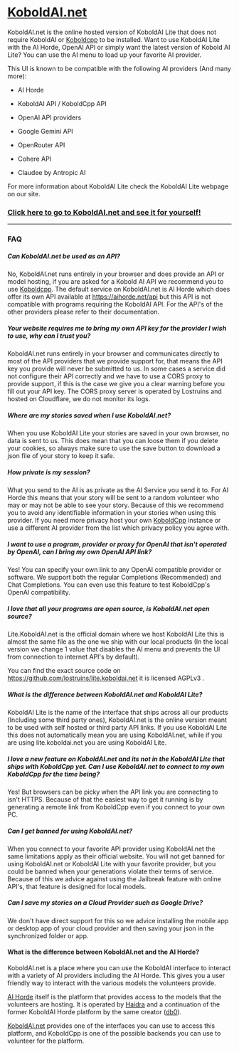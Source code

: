 # [KoboldAI.net](https://koboldai.net)

KoboldAI.net is the online hosted version of KoboldAI Lite that does not require KoboldAI or [Koboldcpp](/Koboldcpp) to be installed.
Want to use KoboldAI Lite with the AI Horde, OpenAI API or simply want the latest version of Kobold AI Lite? You can use the AI menu to load up your favorite AI provider.

This UI is known to be compatible with the following AI providers (And many more):

- AI Horde

- KoboldAI API / KoboldCpp API

- OpenAI API providers

- Google Gemini API

- OpenRouter API

- Cohere API

- Claudee by Antropic AI

For more information about KoboldAI Lite check the KoboldAI Lite webpage on our site.

### [Click here to go to KoboldAI.net and see it for yourself!](https://koboldai.net)
---
### FAQ
##### Can KoboldAI.net be used as an API?
No, KoboldAI.net runs entirely in your browser and does provide an API or model hosting, if you are asked for a Kobold AI API we recommend you to use [Koboldcpp](/Koboldcpp).
The default service on KoboldAI.net is AI Horde which does offer its own API available at https://aihorde.net/api but this API is not compatible with programs requiring the KoboldAI API.
For the API's of the other providers please refer to their documentation.

##### Your website requires me to bring my own API key for the provider I wish to use, why can I trust you?
KoboldAI.net runs entirely in your browser and communicates directly to most of the API providers that we provide support for, that means the API key you provide will never be submitted to us.
In some cases a service did not configure their API correctly and we have to use a CORS proxy to provide support, if this is the case we give you a clear warning before you fill out your API key. The CORS proxy server is operated by Lostruins and hosted on Cloudflare, we do not monitor its logs.

##### Where are my stories saved when I use KoboldAI.net?
When you use KoboldAI Lite your stories are saved in your own browser, no data is sent to us. This does mean that you can loose them if you delete your cookies, so always make sure to use the save button to download a json file of your story to keep it safe.

##### How private is my session?
What you send to the AI is as private as the AI Service you send it to. For AI Horde this means that your story will be sent to a random volunteer who may or may not be able to see your story. Because of this we recommend you to avoid any identifiable information in your stories when using this provider. If you need more privacy host your own [KoboldCpp](/Koboldcpp) instance or use a different AI provider from the list which privacy policy you agree with.

##### I want to use a program, provider or proxy for OpenAI that isn't operated by OpenAI, can I bring my own OpenAI API link?
Yes! You can specify your own link to any OpenAI compatible provider or software. We support both the regular Completions (Recommended) and Chat Completions. You can even use this feature to test KoboldCpp's OpenAI compatibility.

##### I love that all your programs are open source, is KoboldAI.net open source?
Lite.KoboldAI.net is the official domain where we host KoboldAI Lite this is almost the same file as the one we ship with our local products (In the local version we change 1 value that disables the AI menu and prevents the UI from connection to internet API's by default).

You can find the exact source code on https://github.com/lostruins/lite.koboldai.net it is licensed AGPLv3 .

##### What is the difference between KoboldAI.net and KoboldAI Lite?
KoboldAI Lite is the name of the interface that ships across all our products (Including some third party ones), KoboldAI.net is the online version meant to be used with self hosted or third party API links. If you use KoboldAI Lite this does not automatically mean you are using KoboldAI.net, while if you are using lite.koboldai.net you are using KoboldAI Lite.

##### I love a new feature on KoboldAI.net and its not in the KoboldAI Lite that ships with KoboldCpp yet. Can I use KoboldAI.net to connect to my own KoboldCpp for the time being?
Yes! But browsers can be picky when the API link you are connecting to isn't HTTPS. Because of that the easiest way to get it running is by generating a remote link from KoboldCpp even if you connect to your own PC.

##### Can I get banned for using KoboldAI.net?
When you connect to your favorite API provider using KoboldAI.net the same limitations apply as their official website. You will not get banned for using KoboldAI.net or KoboldAI Lite with your favorite provider, but you could be banned when your generations violate their terms of service. Because of this we advice against using the Jailbreak feature with online API's, that feature is designed for local models.

##### Can I save my stories on a Cloud Provider such as Google Drive?
We don't have direct support for this so we advice installing the mobile app or desktop app of your cloud provider and then saving your json in the synchronized folder or app.

#### What is the difference between KoboldAI.net and the AI Horde?
KoboldAI.net is a place where you can use the KoboldAI interface to interact with a variety of AI providers including the AI Horde. This gives you a user friendly way to interact with the various models the volunteers provide.

[AI Horde](https://aihorde.net) itself is the platform that provides access to the models that the volunteers are hosting. It is operated by [Haidra](https://haidra.net) and a continuation of the former KoboldAI Horde platform by the same creator ([db0](https://dbzer0.com)).

[KoboldAI.net](https://koboldai.net) provides one of the interfaces you can use to access this platform, and KoboldCpp is one of the possible backends you can use to volunteer for the platform.
